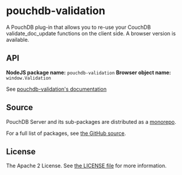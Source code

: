 pouchdb-validation
==================

A PouchDB plug-in that allows you to re-use your CouchDB
validate_doc_update functions on the client side. A browser version is
available.

API
---

**NodeJS package name:** `pouchdb-validation`
**Browser object name:** `window.Validation`

See [pouchdb-validation's documentation](http://pythonhosted.org/Python-PouchDB/js-plugins.html#pouchdb-validation-plug-in)

Source
------

PouchDB Server and its sub-packages are distributed as a [monorepo](https://github.com/babel/babel/blob/master/doc/design/monorepo.md).

For a full list of packages, see [the GitHub source](https://github.com/pouchdb/pouchdb-server/tree/master/packages/node_modules).

License
-------

The Apache 2 License. See [the LICENSE file](https://github.com/pouchdb/pouchdb-server/blob/master/LICENSE) for more information.
